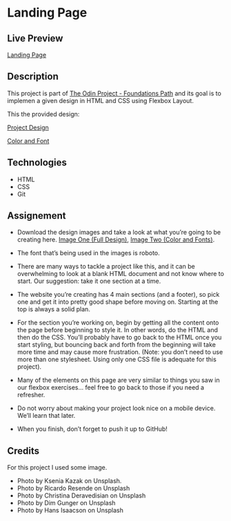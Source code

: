 # Landing Page

## Live Preview
[Landing Page](https://dak79.github.io/odin-landing/)


## Description
This project is part of [The Odin Project - Foundations Path](https://www.theodinproject.com/lessons/foundations-landing-page) and its goal is to implemen a given design in HTML and CSS using Flexbox Layout.

This the provided design:

[Project Design](https://cdn.statically.io/gh/TheOdinProject/curriculum/81a5d553f4073e593d23a6ab00d50eef8620796d/foundations/html_css/project/imgs/01.png)

[Color and Font](https://cdn.statically.io/gh/TheOdinProject/curriculum/81a5d553f4073e593d23a6ab00d50eef8620796d/foundations/html_css/project/imgs/02.png)


## Technologies
* HTML
* CSS
* Git


## Assignement
* Download the design images and take a look at what you’re going to be creating here. [Image One (Full Design)](https://cdn.statically.io/gh/TheOdinProject/curriculum/81a5d553f4073e593d23a6ab00d50eef8620796d/foundations/html_css/project/imgs/01.png), [Image Two (Color and Fonts)](https://cdn.statically.io/gh/TheOdinProject/curriculum/81a5d553f4073e593d23a6ab00d50eef8620796d/foundations/html_css/project/imgs/02.png).

* The font that’s being used in the images is roboto.

* There are many ways to tackle a project like this, and it can be overwhelming to look at a blank HTML document and not know where to start. Our suggestion: take it one section at a time. 

* The website you’re creating has 4 main sections (and a footer), so pick one and get it into pretty good shape before moving on. Starting at the top is always a solid plan.

* For the section you’re working on, begin by getting all the content onto the page before beginning to style it. In other words, do the HTML and then do the CSS. You’ll probably have to go back to the HTML once you start styling, but bouncing back and forth from the beginning will take more time and may cause more frustration. (Note: you don’t need to use more than one stylesheet. Using only one CSS file is adequate for this project).

* Many of the elements on this page are very similar to things you saw in our flexbox exercises… feel free to go back to those if you need a refresher.

* Do not worry about making your project look nice on a mobile device. We’ll learn that later.

* When you finish, don’t forget to push it up to GitHub!

## Credits
For this project I used some image.

* Photo by Ksenia Kazak on Unsplash.
* Photo by Ricardo Resende on Unsplash  
* Photo by Christina Deravedisian on Unsplash  
* Photo by Dim Gunger on Unsplash
* Photo by Hans Isaacson on Unsplash
